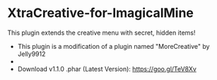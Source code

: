 # XtraCreative-for-ImagicalMine
This plugin extends the creative menu with secret, hidden items!

- This plugin is a modification of a plugin named "MoreCreative" by Jelly9912
- 
- Download v1.1.0 .phar (Latest Version): https://goo.gl/TeV8Xv
